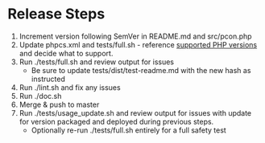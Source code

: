 # Release Steps

1. Increment version following SemVer in README.md and src/pcon.php
2. Update phpcs.xml and tests/full.sh - reference [supported PHP versions](https://www.php.net/supported-versions.php) and decide what to support.
3. Run ./tests/full.sh and review output for issues
   - Be sure to update tests/dist/test-readme.md with the new hash as instructed
4. Run ./lint.sh and fix any issues
5. Run ./doc.sh
6. Merge & push to master
7. Run ./tests/usage_update.sh and review output for issues with update for version packaged and deployed during previous steps.
   - Optionally re-run ./tests/full.sh entirely for a full safety test
